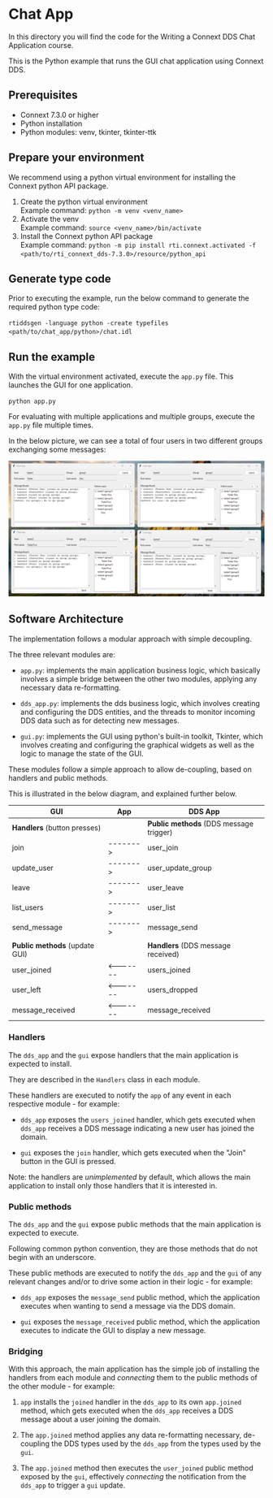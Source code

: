# Chat App

In this directory you will find the code for the Writing a Connext DDS Chat Application course.

This is the Python example that runs the GUI chat application using Connext DDS.

## Prerequisites

* Connext 7.3.0 or higher
* Python installation
* Python modules: venv, tkinter, tkinter-ttk

## Prepare your environment

We recommend using a python virtual environment for installing the Connext python API package.

1. Create the python virtual environment   
  Example command: `python -m venv <venv_name>`
1. Activate the venv  
  Example command: `source <venv_name>/bin/activate`
1. Install the Connext python API package  
  Example command: `python -m pip install rti.connext.activated -f <path/to/rti_connext_dds-7.3.0>/resource/python_api`

## Generate type code

Prior to executing the example, run the below command to generate the required python type code:

`rtiddsgen -language python -create typefiles <path/to/chat_app/python>/chat.idl`

## Run the example

With the virtual environment activated, execute the `app.py` file. This launches the GUI for one application.

`python app.py`

For evaluating with multiple applications and multiple groups, execute the `app.py` file multiple times.

In the below picture, we can see a total of four users in two different groups exchanging some messages:

![Screenshot](./screenshot.png "Example")

## Software Architecture

The implementation follows a modular approach with simple decoupling.

The three relevant modules are:

* `app.py`: implements the main application business logic, which basically involves a simple bridge between the other two modules, applying any necessary data re-formatting.

* `dds_app.py`: implements the dds business logic, which involves creating and configuring the DDS entities, and the threads to monitor incoming DDS data such as for detecting new messages.

* `gui.py`: implements the GUI using python's built-in toolkit, Tkinter, which involves creating and configuring the graphical widgets as well as the logic to manage the state of the GUI.

These modules follow a simple approach to allow de-coupling, based on handlers and public methods.

This is illustrated in the below diagram, and explained further below.

| GUI                             | App      | DDS App                                  |
| ------------------------------- | -------- | ---------------------------------------- |
| **Handlers** (button presses)   |          | **Public methods** (DDS message trigger) |
| join                            | -------> | user_join                                |
| update_user                     | -------> | user_update_group                        |
| leave                           | -------> | user_leave                               |
| list_users                      | -------> | user_list                                |
| send_message                    | -------> | message_send                             |
|                                 |          |                                          |
| **Public methods** (update GUI) |          | **Handlers** (DDS message received)      |
| user_joined                     | <------- | users_joined                             |
| user_left                       | <------- | users_dropped                            |
| message_received                | <------- | message_received                         |

### Handlers

The `dds_app` and the `gui` expose handlers that the main application is expected to install.

They are described in the `Handlers` class in each module.

These handlers are executed to notify the `app` of any event in each respective module - for example:

* `dds_app` exposes the `users_joined` handler, which gets executed when `dds_app` receives a DDS message indicating a new user has joined the domain.

* `gui` exposes the `join` handler, which gets executed when the "Join" button in the GUI is pressed.

Note: the handlers are *unimplemented* by default, which allows the main application to install only those handlers that it is interested in.

### Public methods

The `dds_app` and the `gui` expose public methods that the main application is expected to execute.

Following common python convention, they are those methods that do not begin with an underscore.

These public methods are executed to notify the `dds_app` and the `gui` of any relevant changes and/or to drive some action in their logic - for example:

* `dds_app` exposes the `message_send` public method, which the application executes when wanting to send a message via the DDS domain.

* `gui` exposes the `message_received` public method, which the application executes to indicate the GUI to display a new message.

### Bridging

With this approach, the main application has the simple job of installing the handlers from each module and *connecting* them to the public methods of the other module - for example: 

1. `app` installs the `joined` handler in the `dds_app` to its own `app.joined` method, which gets executed when the `dds_app` receives a DDS message about a user joining the domain.

2. The `app.joined` method applies any data re-formatting necessary, de-coupling the DDS types used by the `dds_app` from the types used by the `gui`.

3. The `app.joined` method then executes the `user_joined` public method exposed by the `gui`, effectively *connecting* the notification from the `dds_app` to trigger a `gui` update.
